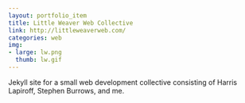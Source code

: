 ```yaml
---
layout: portfolio_item
title: Little Weaver Web Collective
link: http://littleweaverweb.com/
categories: web
img:
- large: lw.png
  thumb: lw.gif
---
```


Jekyll site for a small web development collective consisting of Harris Lapiroff, Stephen Burrows, and me.

